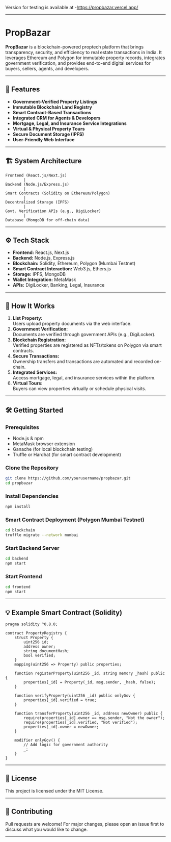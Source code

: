 Version for testing is available at -https://propbazar.vercel.app/

---

# PropBazar

**PropBazar** is a blockchain-powered proptech platform that brings transparency, security, and efficiency to real estate transactions in India. It leverages Ethereum and Polygon for immutable property records, integrates government verification, and provides end-to-end digital services for buyers, sellers, agents, and developers.

---

## 🚀 Features

- **Government-Verified Property Listings**
- **Immutable Blockchain Land Registry**
- **Smart Contract–Based Transactions**
- **Integrated CRM for Agents & Developers**
- **Mortgage, Legal, and Insurance Service Integrations**
- **Virtual & Physical Property Tours**
- **Secure Document Storage (IPFS)**
- **User-Friendly Web Interface**

---

## 🏗️ System Architecture

```
Frontend (React.js/Next.js)
        |
Backend (Node.js/Express.js)
        |
Smart Contracts (Solidity on Ethereum/Polygon)
        |
Decentralized Storage (IPFS)
        |
Govt. Verification APIs (e.g., DigiLocker)
        |
Database (MongoDB for off-chain data)
```

---

## ⚙️ Tech Stack

- **Frontend:** React.js, Next.js
- **Backend:** Node.js, Express.js
- **Blockchain:** Solidity, Ethereum, Polygon (Mumbai Testnet)
- **Smart Contract Interaction:** Web3.js, Ethers.js
- **Storage:** IPFS, MongoDB
- **Wallet Integration:** MetaMask
- **APIs:** DigiLocker, Banking, Legal, Insurance

---

## 📝 How It Works

1. **List Property:**  
   Users upload property documents via the web interface.
2. **Government Verification:**  
   Documents are verified through government APIs (e.g., DigiLocker).
3. **Blockchain Registration:**  
   Verified properties are registered as NFTs/tokens on Polygon via smart contracts.
4. **Secure Transactions:**  
   Ownership transfers and transactions are automated and recorded on-chain.
5. **Integrated Services:**  
   Access mortgage, legal, and insurance services within the platform.
6. **Virtual Tours:**  
   Buyers can view properties virtually or schedule physical visits.

---

## 🛠️ Getting Started

### Prerequisites

- Node.js & npm
- MetaMask browser extension
- Ganache (for local blockchain testing)
- Truffle or Hardhat (for smart contract development)

### Clone the Repository

```bash
git clone https://github.com/yourusername/propbazar.git
cd propbazar
```

### Install Dependencies

```bash
npm install
```

### Smart Contract Deployment (Polygon Mumbai Testnet)

```bash
cd blockchain
truffle migrate --network mumbai
```

### Start Backend Server

```bash
cd backend
npm start
```

### Start Frontend

```bash
cd frontend
npm start
```

---

## 💡 Example Smart Contract (Solidity)

```solidity
pragma solidity ^0.8.0;

contract PropertyRegistry {
    struct Property {
        uint256 id;
        address owner;
        string documentHash;
        bool verified;
    }
    mapping(uint256 => Property) public properties;

    function registerProperty(uint256 _id, string memory _hash) public {
        properties[_id] = Property(_id, msg.sender, _hash, false);
    }

    function verifyProperty(uint256 _id) public onlyGov {
        properties[_id].verified = true;
    }

    function transferProperty(uint256 _id, address newOwner) public {
        require(properties[_id].owner == msg.sender, "Not the owner");
        require(properties[_id].verified, "Not verified");
        properties[_id].owner = newOwner;
    }

    modifier onlyGov() {
        // Add logic for government authority
        _;
    }
}
```

---

## 📄 License

This project is licensed under the MIT License.

---

## 🤝 Contributing

Pull requests are welcome! For major changes, please open an issue first to discuss what you would like to change.

---

